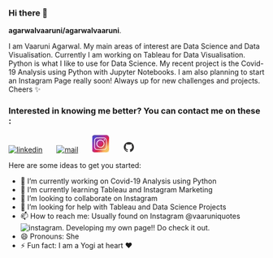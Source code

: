 ### Hi there 👋


**agarwalvaaruni/agarwalvaaruni**.

I am Vaaruni Agarwal. My main areas of interest are Data Science and Data Visualisation. Currently I am working on Tableau for Data Visualisation. Python is what I like to use for Data Science. My recent project is the Covid-19 Analysis using Python with Jupyter Notebooks. I am also planning to start an Instagram Page really soon! Always up for new challenges and projects. Cheers ✨

### Interested in knowing me better? You can contact me on these : 

[![linkedin](https://github.com/arpit-dwivedi/arpit-dwivedi.github.io/blob/master/assets/img/Webp.net-resizeimage.png)](https://www.linkedin.com/in/vaaru)&nbsp;&nbsp;&nbsp;&nbsp;&nbsp;&nbsp;&nbsp;[![mail](https://github.com/arpit-dwivedi/arpit-dwivedi/blob/master/m1.png)](mailto:ashalu811@gmail.com)&nbsp;&nbsp;&nbsp;&nbsp;&nbsp;&nbsp;&nbsp;[![instagram](https://github.com/agarwalvaaruni/demo/blob/master/indta.jpg)](https://www.instagram.com/vaaruniquotes/)&nbsp;&nbsp;&nbsp;&nbsp;&nbsp;&nbsp;&nbsp;[![github](https://github.com/agarwalvaaruni/demo/blob/master/git.png)](https://github.com/agarwalvaaruni)


Here are some ideas to get you started:

- 🔭 I’m currently working on Covid-19 Analysis using Python
- 🌱 I’m currently learning Tableau and Instagram Marketing
- 👯 I’m looking to collaborate on Instagram
- 🤔 I’m looking for help with Tableau and Data Science Projects
- 📫 How to reach me: Usually found on Instagram @vaaruniquotes![instagram](https://www.instagram.com/vaaruniquotes/). Developing my own page!! Do check it out.
- 😄 Pronouns: She
- ⚡ Fun fact: I am a Yogi at heart ❤️


